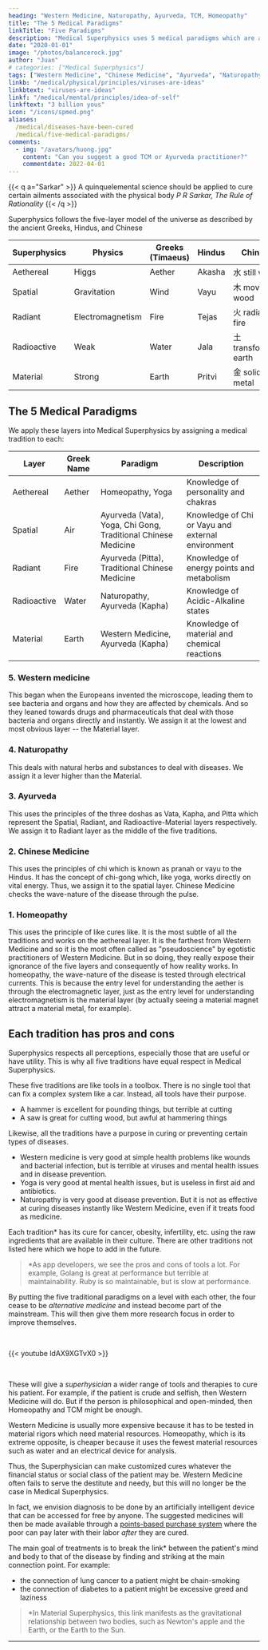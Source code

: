 ```yaml
---
heading: "Western Medicine, Naturopathy, Ayurveda, TCM, Homeopathy"
title: "The 5 Medical Paradigms"
linkTitle: "Five Paradigms"
description: "Medical Superphysics uses 5 medical paradigms which are aligned with the 5 layers of Superphysics"
date: "2020-01-01"
image: "/photos/balancerock.jpg"
author: "Juan"
# categories: ["Medical Superphysics"]
tags: ["Western Medicine", "Chinese Medicine", "Ayurveda", "Naturopathy", "Homeopathy"]
linkb: "/medical/physical/principles/viruses-are-ideas"
linkbtext: "viruses-are-ideas"
linkf: "/medical/mental/principles/idea-of-self"
linkftext: "3 billion yous"
icon: "/icons/spmed.png"
aliases:
  /medical/diseases-have-been-cured
  /medical/five-medical-paradigms/
comments:
  - img: "/avatars/huong.jpg"
    content: "Can you suggest a good TCM or Ayurveda practitioner?"
    commentdate: 2022-04-01
---
```



{{< q a="Sarkar" >}}
A quinquelemental science should be applied to cure certain ailments associated with the physical body
<cite>P R Sarkar, The Rule of Rationality</cite>
{{< /q >}}


Superphysics follows the five-layer model of the universe as described by the ancient Greeks, Hindus, and Chinese 


Superphysics | Physics | Greeks (Timaeus) | Hindus | Chinese
--- | --- | --- | --- | ---
Aethereal | Higgs | Aether | Akasha | 水 still water 
Spatial | Gravitation | Wind | Vayu |木 moving wood
Radiant | Electromagnetism | Fire | Tejas | 火 radiant fire
Radioactive | Weak | Water | Jala | 土 transforming earth
Material | Strong | Earth | Pritvi | 金 solid metal


## The 5 Medical Paradigms

We apply these layers into Medical Superphysics by assigning a medical tradition to each:

Layer | Greek Name | Paradigm | Description
--- | --- | --- | --- 
Aethereal | Aether | Homeopathy, Yoga | Knowledge of personality and chakras
Spatial | Air | Ayurveda (Vata), Yoga, Chi Gong, Traditional Chinese Medicine | Knowledge of Chi or Vayu and external environment
Radiant | Fire | Ayurveda (Pitta), Traditional Chinese Medicine | Knowledge of energy points and metabolism
Radioactive | Water | Naturopathy, Ayurveda (Kapha) | Knowledge of Acidic-Alkaline states
Material | Earth | Western Medicine, Ayurveda (Kapha) | Knowledge of material and chemical reactions 


### 5. Western medicine 

This began when the Europeans invented the microscope, leading them to see bacteria and organs and how they are affected by chemicals. And so they leaned towards drugs and pharmaceuticals that deal with those bacteria and organs directly and instantly. We assign it at the lowest and most obvious layer -- the Material layer. 

### 4. Naturopathy 

This deals with natural herbs and substances to deal with diseases. We assign it a lever higher than the Material. 

### 3. Ayurveda 

This uses the principles of the three doshas as Vata, Kapha, and Pitta which represent the Spatial, Radiant, and Radioactive-Material layers respectively. We assign it to Radiant layer as the middle of the five traditions. 

### 2. Chinese Medicine 

This uses the principles of chi which is known as pranah or vayu to the Hindus. It has the concept of chi-gong which, like yoga, works directly on vital energy. Thus, we assign it to the spatial layer. Chinese Medicine checks the wave-nature of the disease through the pulse.

### 1. Homeopathy 

This uses the principle of like cures like. It is the most subtle of all the traditions and works on the aethereal layer. It is the farthest from Western Medicine and so it is the most often called as "pseudoscience" by egotistic practitioners of Western Medicine. But in so doing, they really expose their ignorance of the five layers and consequently of how reality works. In homeopathy, the wave-nature of the disease is tested through electrical currents. This is because the entry level for understanding the aether is through the electromagnetic layer, just as the entry level for understanding electromagnetism is the material layer (by actually seeing a material magnet attract a material metal, for example). 


<!-- Wave-based treatments from Ayurveda, Traditional Chinese Medicine, Natural Treatment, and Homeopathy have been curing diseases for a long time. For example:

- the Chinese doctor checks the patient's pulse 
- the Homeopath checks the patient's electrical current  

These provide the doctor with wave-data that is not present to the Western doctor. These are not studied by Western medicine as these are not chemical based nor observable by sight under a microscope or MRI machine. This makes Western medicine impotent in dealing with diseases that have unseen causes, such as mental health issues and viruses.

- Mental health issues are patched with chemicals that merely mask the symptoms
- Viral disease are patched with vaccines that need boosters, or are not solved at all, such as in the case of AIDS and dengue

Medical Superphysics uses Socrates' Dialectics, which studies the hidden patterns from observable data in order to not get stuck on observables alone.
 -->


## Each tradition has pros and cons 

Superphysics respects all perceptions, especially those that are useful or have utility. This is why all five traditions have equal respect in Medical Superphysics. 

These five traditions are like tools in a toolbox. There is no single tool that can fix a complex system like a car. Instead, all tools have their purpose. 

- A hammer is excellent for pounding things, but terrible at cutting 
- A saw is great for cutting wood, but awful at hammering things

Likewise, all the traditions have a purpose in curing or preventing certain types of diseases. 

- Western medicine is very good at simple health problems like wounds and bacterial infection, but is terrible at viruses and mental health issues and in disease prevention. 
- Yoga is very good at mental health issues, but is useless in first aid and antibiotics. 
- Naturopathy is very good at disease prevention. But it is not as effective at curing diseases instantly like Western Medicine, even if it treats food as medicine. 

Each tradition* has its cure for cancer, obesity, infertility, etc. using the raw ingredients that are available in their culture. There are other traditions not listed here which we hope to add in the future. 

> *As app developers, we see the pros and cons of tools a lot. For example, Golang is great at performance but terrible at maintainability. Ruby is so maintainable, but is slow at performance.  



By putting the five traditional paradigms on a level with each other, the four cease to be *alternative medicine* and instead become part of the mainstream. This will then give them more research focus in order to improve themselves. 


<!--  Democracy lets people choose the medical paradigm that fits their character and resources -->

<!-- The current medical system is derived from the Western system which took off after the invention of the microscope. That device allowed Westerners to see new things like bacteria and cells, as well as their effect on each other. This led to antibiotics, chemical-based medicines, pasteurization, and early vaccines.

The colonization done by the Europeans then allowed Western ideas and cultures to spread around the world. These have allowed most people to: 
- write in Roman scipt 
- use standardized money 
- have representative governments, and
- apply Western medicine 

These things might seem positive until you realize that these came at a huge expense:
- local scripts were abandoned
- native trade systems were abolished
- local hereditary rule and traditional morals were lost
- native medical systems were forgotten -->

<!-- This designation gives it a sense of inferiority and seclusion, just as alternative rock is less promoted than pop-rock. This make it pariah or even taboo to most people, which then prevents them from being developed and from providing better or cheaper cures to people in need.  -->


<br>

{{< youtube ldAX9XGTvX0 >}}

<br>

<!-- Since Superphysics respects all ideas and beliefs until they are objectively and exhaustively proven to be detrimental, then we likewise respect those alternative and traditional medical systems. In fact, we put alternative medicine on a level with Western medicine by grouping each medical paradigm according to our five-layer model:
 -->

<!-- Western Medicine is the most obvious since it lives in the material layer, while homeopathy and yoga are the least obvious because they primarily reside in the aethereal layer. An example of an aethereal thing is the mind or soul. Its material counterpart is the brain. 

The in-between paradigms of Naturopathy, Ayurveda, Traditional Chinese, and Chi-gong work above the material level but under the aethereal. 

Each disease therefore has five causes and five manifestations. It is the job of Medical Superhysics to make all these paradigms work together. For simplicity, it focuses on five:

1. Western Medicine
2. Naturopathy
3. Ayurveda
4. Traditional Chinese Medicine (TCM)
5. Homeopathy -->

These will give a *superhysician* a wider range of tools and therapies to cure his patient. For example, if the patient is crude and selfish, then Western Medicine will do. But if the person is philosophical and open-minded, then Homeopathy and TCM might be enough. 

Western Medicine is usually more expensive because it has to be tested in material rigors which need material resources. Homeopathy, which is its extreme opposite, is cheaper because it uses the fewest material resources such as water and an electrical device for analysis.

Thus, the Superphysician can make customized cures whatever the financial status or social class of the patient may be. Western Medicine often fails to serve the destitute and needy, but this will no longer be the case in Medical Superphysics. 

In fact, we envision diagnosis to be done by an artificially intelligent device that can be accessed for free by anyone. The suggested medicines will then be made available through a [points-based purchase system](https://pantrypoints.com) where the poor can pay later with their labor *after* they are cured. 

The main goal of treatments is to break the link* between the patient's mind and body to that of the disease by finding and striking at the main connection point. For example: 
- the connection of lung cancer to a patient might be chain-smoking   
- the connection of diabetes to a patient might be excessive greed and laziness

> *In Material Superphysics, this link manifests as the gravitational relationship between two bodies, such as Newton's apple and the Earth, or the Earth to the Sun.


---



<!-- If prevention fails and sickness begins, then the advantages of all medical religions, such as Western Medicine, Ayurveda, and Chinese Medicine, can be combined through dialectics to come up with the best cure for the paying capacity, culture, and mentality of the patient. Thus, curing is breaking the match between soul and disease by striking at the main connection point. These methods convert doctors intosuperdoctors. -->
